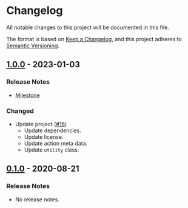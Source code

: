 # Changelog

All notable changes to this project will be documented in this file.

The format is based on [Keep a Changelog](https://keepachangelog.com/en/1.0.0/),
and this project adheres to [Semantic Versioning](https://semver.org/spec/v2.0.0.html).

## [1.0.0](https://github.com/unity-game-framework-actions/package-readme/releases/tag/1.0.0) - 2023-01-03  

### Release Notes

- [Milestone](https://github.com/unity-game-framework-actions/package-readme/milestone/1?closed=1)  
    

### Changed

- Update project ([#16](https://github.com/unity-game-framework-actions/package-readme/issues/16))  
    - Update dependencies.
    - Update license.
    - Update action meta data.
    - Update `utility` class.

## [0.1.0](https://github.com/unity-game-framework-actions/package-readme/releases/tag/0.1.0) - 2020-08-21  

### Release Notes

- No release notes.


